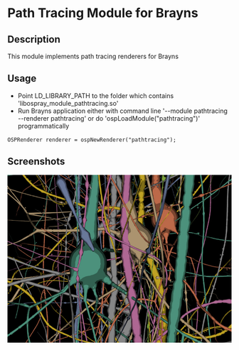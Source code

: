 # Path Tracing Module for Brayns

## Description
This module implements path tracing renderers for Brayns

## Usage
- Point LD_LIBRARY_PATH to the folder which contains
  'libospray_module_pathtracing.so'
- Run Brayns application either with command line '--module pathtracing --renderer pathtracing' or do
  'ospLoadModule("pathtracing")' programmatically
```
OSPRenderer renderer = ospNewRenderer("pathtracing");
```

## Screenshots
![PathTracing](doc/pathtracing.png)

